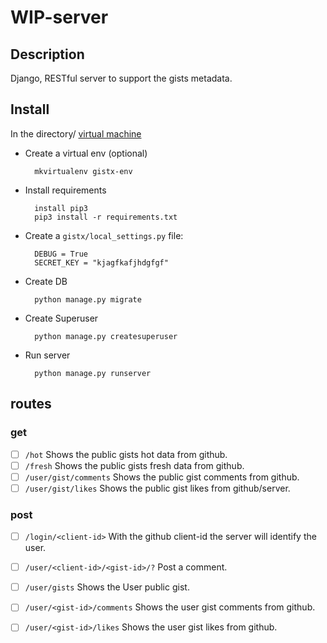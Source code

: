 # WIP-server

## Description
Django, RESTful server to support the gists metadata.

## Install
In the directory/ [virtual machine](https://virtualenvwrapper.readthedocs.io/en/latest/)

* Create a virtual env (optional)

        mkvirtualenv gistx-env
    
* Install requirements

		install pip3
        pip3 install -r requirements.txt

* Create a `gistx/local_settings.py` file:

        DEBUG = True
        SECRET_KEY = "kjagfkafjhdgfgf"
    
* Create DB

        python manage.py migrate

* Create Superuser

        python manage.py createsuperuser      
		
* Run server

        python manage.py runserver

		
## routes
### get
- [ ]  `/hot` Shows the public gists hot data from github.
- [ ]  `/fresh` Shows the public gists fresh data from github.
- [ ]  `/user/gist/comments` Shows the public gist comments from github.
- [ ]  `/user/gist/likes` Shows the public gist likes from github/server.

### post
- [ ]  `/login/<client-id>` With the github client-id the server will identify the user.
- [ ]  `/user/<client-id>/<gist-id>/?` Post a comment.
- [ ]  `/user/gists` Shows the User public gist.
- [ ]  `/user/<gist-id>/comments` Shows the user gist comments from github.
- [ ]  `/user/<gist-id>/likes` Shows the user gist likes from github.

